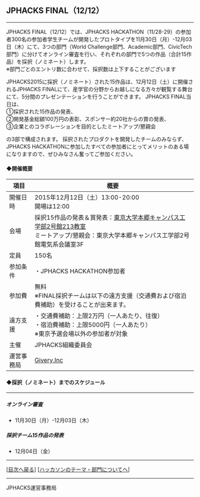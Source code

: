 ## JPHACKS FINAL（12/12）
***
JPHACKS FINAL（12/12）では、JPHACKS HACKATHON（11/28-29）の参加者300名の参加者学生チームが開発したプロトタイプを11月30日（月）-12月03日（木）にて、3つの部門（World Challenge部門、Academic部門、CivicTech部門）に分けてオンライン審査を行い、それぞれの部門で5つの作品（合計15作品）を採択（ノミネート）します。  
※部門ごとのエントリ数に合わせて、採択数は上下することがございます  

JPHACKS2015に採択（ノミネート）された15作品は、12月12日（土）に開催されるJPHACKS FINALにて、産学官の分野からお越しになる方々が観覧する舞台にて、5分間のプレゼンテーションを行うことができます。
JPHACKS FINAL当日は、<br>①採択された15作品の発表、<br>②開発基金総額100万円の表彰、スポンサー約20社からの賞の発表、<br>③企業とのコラボレーションを目的としたミートアップ/懇親会  
  
の3部で構成されます。
採択されたプロダクトを開発したチームのみならず、JPHACKS HACKATHONに参加したすべての参加者にとってメリットのある場になりますので、ぜひみなさん奮ってご参加ください。

#### ◆開催概要

|項目|概要|
|---|---|
|開催日時|2015年12月12日（土）13:00-20:00<br>開場は12:00|
|会場|採択15作品の発表＆賞発表：[東京大学本郷キャンパス工学部2号館213教室](http://www.u-tokyo.ac.jp/campusmap/map01_02_j.html)<br>ミートアップ/懇親会：東京大学本郷キャンパス工学部2号館電気系会議室3F|
|定員|150名|
|参加条件|・JPHACKS HACKATHON参加者|
|参加費|無料<br>※FINAL採択チームは以下の遠方支援（交通費および宿泊費補助）を受けることが出来ます。|
|遠方支援|・交通費補助：上限2万円（一人あたり、往復）<br>・宿泊費補助：上限5000円（一人あたり）<br>※東京予選会場以外の参加者が対象|
|主催|JPHACKS組織委員会|
|運営事務局|[Givery,Inc](https://givery.co.jp/)|  




#### ◆採択（ノミネート）までのスケジュール
*** 
##### オンライン審査
  * 11月30日（月）-12月03日（木）  
  
##### 採択チーム15作品の発表
  * 12月04日（金）
  

--------------
[[目次へ戻る](../README.md)] [[ハッカソンのテーマ・部門についてへ](theme.md)]

----
JPHACKS運営事務局
